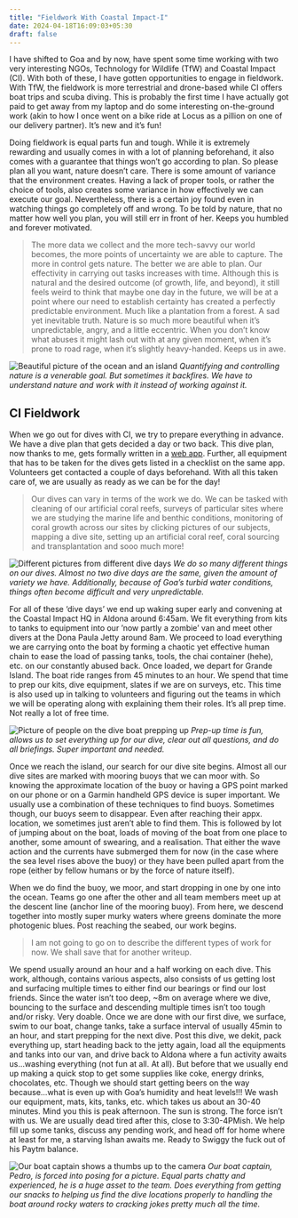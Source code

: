 ```yaml
---
title: "Fieldwork With Coastal Impact-I"
date: 2024-04-18T16:09:03+05:30
draft: false
---
```


I have shifted to Goa and by now, have spent some time working with two very interesting NGOs, Technology for Wildlife 
(TfW) and Coastal Impact (CI). With both of these, I have gotten opportunities to engage in fieldwork. 
With TfW, the fieldwork is more terrestrial and drone-based while CI offers boat trips and scuba diving. This is 
probably the first time I have actually got paid to get away from my laptop and do some interesting on-the-ground 
work (akin to how I once went on a bike ride at Locus as a pillion on one of our delivery partner). It’s new and 
it’s fun!

Doing fieldwork is equal parts fun and tough. While it is extremely rewarding and usually comes in with a lot of 
planning beforehand, it also comes with a guarantee that things won’t go according to plan. So please plan all you want,
nature doesn’t care. There is some amount of variance that the environment creates. Having a lack of proper tools, or 
rather the choice of tools, also creates some variance in how effectively we can execute our goal. Nevertheless, there 
is a certain joy found even in watching things go completely off and wrong. To be told by nature, that no matter how 
well you plan, you will still err in front of her. Keeps you humbled and forever motivated.

> The more data we collect and the more tech-savvy our world becomes, the more points of uncertainty we are able to capture. The more in control gets nature. The better we are able to plan. Our effectivity in carrying out tasks increases with time. Although this is natural and the desired outcome (of growth, life, and beyond), it still feels weird to think that maybe one day in the future, we will be at a point where our need to establish certainty has created a perfectly predictable environment. Much like a plantation from a forest. A sad yet inevitable truth. Nature is so much more beautiful when it’s unpredictable, angry, and a little eccentric. When you don’t know what abuses it might lash out with at any given moment, when it’s prone to road rage, when it’s slightly heavy-handed. Keeps us in awe.

![Beautiful picture of the ocean and an island](island_near_grande.jpg)
*Quantifying and controlling nature is a venerable goal. But sometimes it backfires. We have to understand nature and
work with it instead of working against it.*

## CI Fieldwork
When we go out for dives with CI, we try to prepare everything in advance. We have a dive plan that gets decided a
day or two back. This dive plan, now thanks to me, gets formally written in a [web app](https://quire.io/). 
Further, all equipment that has to be taken for the dives gets listed in a checklist on the same app. Volunteers get 
contacted a couple of days beforehand. With all this taken care of, we are usually as ready as we can be for the day!

> Our dives can vary in terms of the work we do. We can be tasked with cleaning of our artificial coral reefs, surveys of particular sites where we are studying the marine life and benthic conditions, monitoring of coral growth across our sites by clicking pictures of our subjects, mapping a dive site, setting up an artificial coral reef, coral sourcing and transplantation and sooo much more!

![Different pictures from different dive days](mosaic_of_dive_activities.jpg)
*We do so many different things on our dives. Almost no two dive days are the same, given the amount of variety we have.
Additionally, because of Goa’s turbid water conditions, things often become difficult and very unpredictable.*

For all of these ‘dive days’ we end up waking super early and convening at the Coastal Impact HQ in Aldona around 6:45am. We fit everything from kits to tanks to equipment into our ’now partly a zombie’ van and meet other divers at the Dona Paula Jetty around 8am. We proceed to load everything we are carrying onto the boat by forming a chaotic yet effective human chain to ease the load of passing tanks, tools, the chai container (hehe), etc. on our constantly abused back. Once loaded, we depart for Grande Island. The boat ride ranges from 45 minutes to an hour. We spend that time to prep our kits, dive equipment, slates if we are on surveys, etc. This time is also used up in talking to volunteers and figuring out the teams in which we will be operating along with explaining them their roles. It’s all prep time. Not really a lot of free time.

![Picture of people on the dive boat prepping up](briefing_time.JPG)
*Prep-up time is fun, allows us to set everything up for our dive, clear out all questions, and do all briefings.
Super important and needed.*

Once we reach the island, our search for our dive site begins. Almost all our dive sites are marked with mooring buoys that we can moor with. So knowing the approximate location of the buoy or having a GPS point marked on our phone or on a Garmin handheld GPS device is super important. We usually use a combination of these techniques to find buoys. Sometimes though, our buoys seem to disappear. Even after reaching their appx. location, we sometimes just aren’t able to find them. This is followed by lot of jumping about on the boat, loads of moving of the boat from one place to another, some amount of swearing, and a realisation. That either the wave action and the currents have submerged them for now (in the case where the sea level rises above the buoy) or they have been pulled apart from the rope (either by fellow humans or by the force of nature itself).

When we do find the buoy, we moor, and start dropping in one by one into the ocean. Teams go one after the other and all team members meet up at the descent line (anchor line of the mooring buoy). From here, we descend together into mostly super murky waters where greens dominate the more photogenic blues. Post reaching the seabed, our work begins.

> I am not going to go on to describe the different types of work for now. We shall save that for another writeup.

We spend usually around an hour and a half working on each dive. This work, although, contains various aspects, also consists of us getting lost and surfacing multiple times to either find our bearings or find our lost friends. Since the water isn’t too deep, ~8m on average where we dive, bouncing to the surface and descending multiple times isn’t too tough and/or risky. Very doable. Once we are done with our first dive, we surface, swim to our boat, change tanks, take a surface interval of usually 45min to an hour, and start prepping for the next dive. Post this dive, we dekit, pack everything up, start heading back to the jetty again, load all the equipments and tanks into our van, and drive back to Aldona where a fun activity awaits us…washing everything (not fun at all. At all). But before that we usually end up making a quick stop to get some supplies like coke, energy drinks, chocolates, etc. Though we should start getting beers on the way because…what is even up with Goa’s humidity and heat levels!!! We wash our equipment, mats, kits, tanks, etc. which takes us about an 30-40 minutes. Mind you this is peak afternoon. The sun is strong. The force isn’t with us. We are usually dead tired after this, close to 3:30-4PMish. We help fill up some tanks, discuss any pending work, and head off for home where at least for me, a starving Ishan awaits me. Ready to Swiggy the fuck out of his Paytm balance.

![Our boat captain shows a thumbs up to the camera](pedro.JPG)
*Our boat captain, Pedro, is forced into posing for a picture. Equal parts chatty and experienced, he is a huge asset 
to the team. Does everything from getting our snacks to helping us find the dive locations properly to handling the 
boat around rocky waters to cracking jokes pretty much all the time.*

